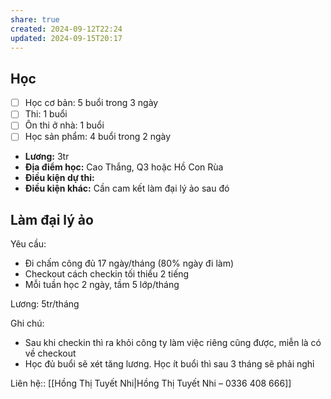 ```yaml
---
share: true
created: 2024-09-12T22:24
updated: 2024-09-15T20:17
---
```

## Học
- [ ] Học cơ bản: 5 buổi trong 3 ngày
- [ ] Thi: 1 buổi
- [ ] Ôn thi ở nhà: 1 buổi
- [ ] Học sản phẩm: 4 buổi trong 2 ngày

- **Lương:** 3tr
- **Địa điểm học:** Cao Thắng, Q3 hoặc Hồ Con Rùa
- **Điều kiện dự thi:** 
- **Điều kiện khác:** Cần cam kết làm đại lý ảo sau đó

## Làm đại lý ảo
Yêu cầu:
- Đi chấm công đủ 17 ngày/tháng (80% ngày đi làm) 
- Checkout cách checkin tối thiểu 2 tiếng
- Mỗi tuần học 2 ngày, tầm 5 lớp/tháng

Lương: 5tr/tháng

Ghi chú:
- Sau khi checkin thì ra khỏi công ty làm việc riêng cũng được, miễn là có về checkout
- Học đủ buổi sẽ xét tăng lương. Học ít buổi thì sau 3 tháng sẽ phải nghỉ


Liên hệ:: [[Hồng Thị Tuyết Nhi|Hồng Thị Tuyết Nhi – 0336 408 666]]
